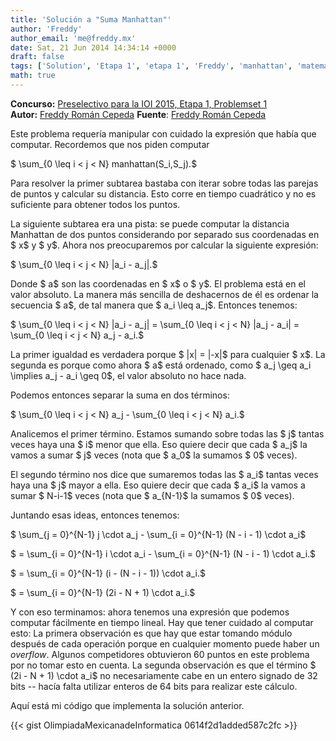 ```yaml
---
title: 'Solución a "Suma Manhattan"'
author: 'Freddy'
author_email: 'me@freddy.mx'
date: Sat, 21 Jun 2014 14:34:14 +0000
draft: false
tags: ['Solution', 'Etapa 1', 'etapa 1', 'Freddy', 'manhattan', 'matemáticas', 'preselectivo', 'Problemset 1', 'problemset 1', 'soluciones', 'Soluciones Preselectivo 2014', 'sumas']
math: true
---
```


**Concurso:** [Preselectivo para la IOI 2015, Etapa 1, Problemset 1](https://omegaup.com/arena/IOI2015E1P1#problems/Suma-Manhattan) **Autor:** [Freddy Román Cepeda](http://freddy.mx/) **Fuente**: [Freddy Román Cepeda](http://freddy.mx/)

Este problema requería manipular con cuidado la expresión que había que computar. Recordemos que nos piden computar

$ \\sum\_{0 \\leq i < j < N} manhattan(S\_i,S\_j).$

Para resolver la primer subtarea bastaba con iterar sobre todas las parejas de puntos y calcular su distancia. Esto corre en tiempo cuadrático y no es suficiente para obtener todos los puntos.

La siguiente subtarea era una pista: se puede computar la distancia Manhattan de dos puntos considerando por separado sus coordenadas en $ x$ y $ y$. Ahora nos preocuparemos por calcular la siguiente expresión:

$ \\sum\_{0 \\leq i < j < N} |a\_i - a\_j|.$

Donde $ a$ son las coordenadas en $ x$ o $ y$. El problema está en el valor absoluto. La manera más sencilla de deshacernos de él es ordenar la secuencia $ a$, de tal manera que $ a\_i \\leq a\_j$. Entonces tenemos:

$ \\sum\_{0 \\leq i < j < N} |a\_i - a\_j| = \\sum\_{0 \\leq i < j < N} |a\_j - a\_i| = \\sum\_{0 \\leq i < j < N} a\_j - a\_i.$

La primer igualdad es verdadera porque $ |x| = |-x|$ para cualquier $ x$. La segunda es porque como ahora $ a$ está ordenado, como $ a\_j \\geq a\_i \\implies a\_j - a\_i \\geq 0$, el valor absoluto no hace nada.

Podemos entonces separar la suma en dos términos:

$ \\sum\_{0 \\leq i < j < N} a\_j - \\sum\_{0 \\leq i < j < N} a\_i.$

Analicemos el primer término. Estamos sumando sobre todas las $ j$ tantas veces haya una $ i$ menor que ella. Eso quiere decir que cada $ a\_j$ la vamos a sumar $ j$ veces (nota que $ a\_0$ la sumamos $ 0$ veces).

El segundo término nos dice que sumaremos todas las $ a\_i$ tantas veces haya una $ j$ mayor a ella. Eso quiere decir que cada $ a\_i$ la vamos a sumar $ N-i-1$ veces (nota que $ a\_{N-1}$ la sumamos $ 0$ veces).

Juntando esas ideas, entonces tenemos:

$ \\sum\_{j = 0}^{N-1} j \\cdot a\_j - \\sum\_{i = 0}^{N-1} (N - i - 1) \\cdot a\_i$

$ = \\sum\_{i = 0}^{N-1} i \\cdot a\_i - \\sum\_{i = 0}^{N-1} (N - i - 1) \\cdot a\_i.$

$ = \\sum\_{i = 0}^{N-1} (i - (N - i - 1)) \\cdot a\_i.$

$ = \\sum\_{i = 0}^{N-1} (2i - N + 1) \\cdot a\_i.$

Y con eso terminamos: ahora tenemos una expresión que podemos computar fácilmente en tiempo lineal. Hay que tener cuidado al computar esto: La primera observación es que hay que estar tomando módulo después de cada operación porque en cualquier momento puede haber un _overflow_. Algunos competidores obtuvieron 60 puntos en este problema por no tomar esto en cuenta. La segunda observación es que el término $ (2i - N + 1) \\cdot a\_i$ no necesariamente cabe en un entero signado de 32 bits -- hacía falta utilizar enteros de 64 bits para realizar este cálculo.

Aquí está mi código que implementa la solución anterior.

{{< gist OlimpiadaMexicanadeInformatica 0614f2d1added587c2fc >}}